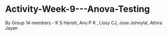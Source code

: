 # Activity-Week-9---Anova-Testing
By Group 14 members - K S Harish, Anu P R , Lissy CJ,  Jose Johnylal, Athira Jayan
